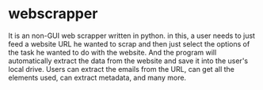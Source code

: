 # webscrapper
It is an non-GUI web scrapper written in python.
in this, a user needs to just feed a website URL he wanted to scrap and then just select the options of the task he wanted to do with the website.
And the program will automatically extract the data from the website and save it into the user's local drive. 
Users can extract the emails from the URL, can get all the elements used, can extract metadata, and many more.

